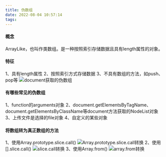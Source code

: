 ```yaml
---
title: 伪数组
date: 2022-08-04 10:57:14
tags:
---
```


#### 概念
ArrayLike，也叫作类数组。是一种按照索引存储数据且具有length属性的对象。

#### 特征
1、具有length属性
2、按照索引方式存储数据
3、不具有数组的方法，如push、pop等
![document获取的伪数组](document.png)

#### 有哪些常见的伪数组
1、function的arguments对象
2、document.getElementsByTagName、document.getElementsByClassName等document方法获取的NodeList对象
3、上传文件是选择的file对象
4、自定义的某些对象

#### 将数组转为真正数组的方法
1、使用Array.prototype.slice.call()
![Array.prototype.slice.call转换](prototype_call.png)
2、使用[].slice.call()
![slice.call转换](slice_call.png)
3、使用Array.from()
![array.from转换](array_from.png)
